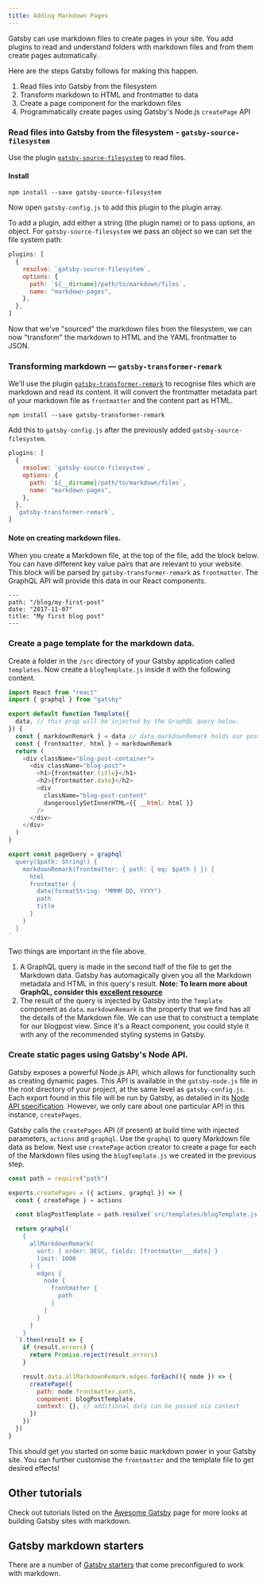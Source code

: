```yaml
---
title: Adding Markdown Pages
---
```


Gatsby can use markdown files to create pages in your site.
You add plugins to read and understand folders with markdown files and from them create pages automatically.

Here are the steps Gatsby follows for making this happen.

1.  Read files into Gatsby from the filesystem
2.  Transform markdown to HTML and frontmatter to data
3.  Create a page component for the markdown files
4.  Programmatically create pages using Gatsby's Node.js `createPage` API

### Read files into Gatsby from the filesystem - `gatsby-source-filesystem`

Use the plugin [`gatsby-source-filesystem`](/packages/gatsby-source-filesystem/#gatsby-source-filesystem) to read files.

#### Install

`npm install --save gatsby-source-filesystem`

Now open `gatsby-config.js` to add this plugin to the plugin array.

To add a plugin, add either a string (the plugin name) or to pass options, an object.
For `gatsby-source-filesystem` we pass an object so we can set the file system path:

```javascript:title=gatsby-config.js
plugins: [
  {
    resolve: `gatsby-source-filesystem`,
    options: {
      path: `${__dirname}/path/to/markdown/files`,
      name: "markdown-pages",
    },
  },
]
```

Now that we've "sourced" the markdown files from the filesystem, we can now "transform" the markdown to HTML and the YAML frontmatter to JSON.

### Transforming markdown — `gatsby-transformer-remark`

We'll use the plugin [`gatsby-transformer-remark`](/packages/gatsby-transformer-remark/) to recognise files which are markdown and read its content. It will convert the frontmatter metadata part of your markdown file as `frontmatter` and the content part as HTML.

`npm install --save gatsby-transformer-remark`

Add this to `gatsby-config.js` after the previously added `gatsby-source-filesystem`.

```javascript:title=gatsby-config.js
plugins: [
  {
    resolve: `gatsby-source-filesystem`,
    options: {
      path: `${__dirname}/path/to/markdown/files`,
      name: "markdown-pages",
    },
  },
  `gatsby-transformer-remark`,
]
```

#### Note on creating markdown files.

When you create a Markdown file, at the top of the file, add the block below. You can have different key value pairs that are relevant to your website. This block will be parsed by `gatsby-transformer-remark` as `frontmatter`. The GraphQL API will provide this data in our React components.

```
---
path: "/blog/my-first-post"
date: "2017-11-07"
title: "My first blog post"
---
```

### Create a page template for the markdown data.

Create a folder in the `/src` directory of your Gatsby application called `templates`.
Now create a `blogTemplate.js` inside it with the following content.

```jsx:title=src/templates/blogTemplate.js
import React from "react"
import { graphql } from "gatsby"

export default function Template({
  data, // this prop will be injected by the GraphQL query below.
}) {
  const { markdownRemark } = data // data.markdownRemark holds our post data
  const { frontmatter, html } = markdownRemark
  return (
    <div className="blog-post-container">
      <div className="blog-post">
        <h1>{frontmatter.title}</h1>
        <h2>{frontmatter.date}</h2>
        <div
          className="blog-post-content"
          dangerouslySetInnerHTML={{ __html: html }}
        />
      </div>
    </div>
  )
}

export const pageQuery = graphql`
  query($path: String!) {
    markdownRemark(frontmatter: { path: { eq: $path } }) {
      html
      frontmatter {
        date(formatString: "MMMM DD, YYYY")
        path
        title
      }
    }
  }
`
```

Two things are important in the file above.

1.  A GraphQL query is made in the second half of the file to get the Markdown data. Gatsby has automagically given you all the Markdown metadata and HTML in this query's result.
    **Note: To learn more about GraphQL, consider this [excellent resource](https://www.howtographql.com/)**
2.  The result of the query is injected by Gatsby into the `Template` component as `data`. `markdownRemark` is the property that we find has all the details of the Markdown file. We can use that to construct a template for our blogpost view. Since it's a React component, you could style it with any of the recommended styling systems in Gatsby.

### Create static pages using Gatsby's Node API.

Gatsby exposes a powerful Node.js API, which allows for functionality such as creating dynamic pages. This API is available in the `gatsby-node.js` file in the root directory of your project, at the same level as `gatsby-config.js`. Each export found in this file will be run by Gatsby, as detailed in its [Node API specification](/docs/node-apis/). However, we only care about one particular API in this instance, `createPages`.

Gatsby calls the `createPages` API (if present) at build time with injected parameters, `actions` and `graphql`. Use the `graphql` to query Markdown file data as below. Next use `createPage` action creator to create a page for each of the Markdown files using the `blogTemplate.js` we created in the previous step.

```javascript:title=gatsby-node.js
const path = require("path")

exports.createPages = ({ actions, graphql }) => {
  const { createPage } = actions

  const blogPostTemplate = path.resolve(`src/templates/blogTemplate.js`)

  return graphql(`
    {
      allMarkdownRemark(
        sort: { order: DESC, fields: [frontmatter___date] }
        limit: 1000
      ) {
        edges {
          node {
            frontmatter {
              path
            }
          }
        }
      }
    }
  `).then(result => {
    if (result.errors) {
      return Promise.reject(result.errors)
    }

    result.data.allMarkdownRemark.edges.forEach(({ node }) => {
      createPage({
        path: node.frontmatter.path,
        component: blogPostTemplate,
        context: {}, // additional data can be passed via context
      })
    })
  })
}
```

This should get you started on some basic markdown power in your Gatsby site. You can further customise the `frontmatter` and the template file to get desired effects!

## Other tutorials

Check out tutorials listed on the [Awesome Gatsby](/docs/awesome-gatsby/#gatsby-tutorials) page for more looks at building Gatsby sites with markdown.

## Gatsby markdown starters

There are a number of [Gatsby starters](/docs/gatsby-starters/) that come preconfigured to work with markdown.
